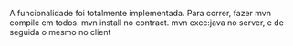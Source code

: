 A funcionalidade foi totalmente implementada. Para correr, fazer mvn compile em todos. mvn install no contract. mvn exec:java no server, e de seguida o mesmo no client



